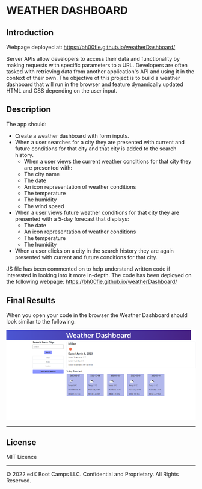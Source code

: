 # WEATHER DASHBOARD

## Introduction

Webpage deployed at:  https://bh00fie.github.io/weatherDashboard/

Server APIs allow developers to access their data and functionality by making requests with specific parameters to a URL. Developers are often tasked with retrieving data from another application's API and using it in the context of their own. The objective of this project is to build a weather dashboard that will run in the browser and feature dynamically updated HTML and CSS depending on the user input.

## Description

The app should:
- Create a weather dashboard with form inputs.
- When a user searches for a city they are presented with current and future conditions for that city and that city is added to the search history.
    -   When a user views the current weather conditions for that city they are presented with:
    -   The city name
    -   The date
    -   An icon representation of weather conditions
    -   The temperature
    -   The humidity
    -   The wind speed
- When a user views future weather conditions for that city they are presented with a 5-day forecast that displays:
    - The date
    - An icon representation of weather conditions
    - The temperature
    - The humidity
- When a user clicks on a city in the search history they are again presented with current and future conditions for that city.

JS file has been commented on to help understand written code if interested in looking into it more in-depth.
The code has been deployed on the following webpage:  https://bh00fie.github.io/weatherDashboard/

## Final Results
When you open your code in the browser the Weather Dashboard should look similar to the following:

![Dashboard](images/dashboard.png)


---

## License

MIT Licence

---

© 2022 edX Boot Camps LLC. Confidential and Proprietary. All Rights Reserved.